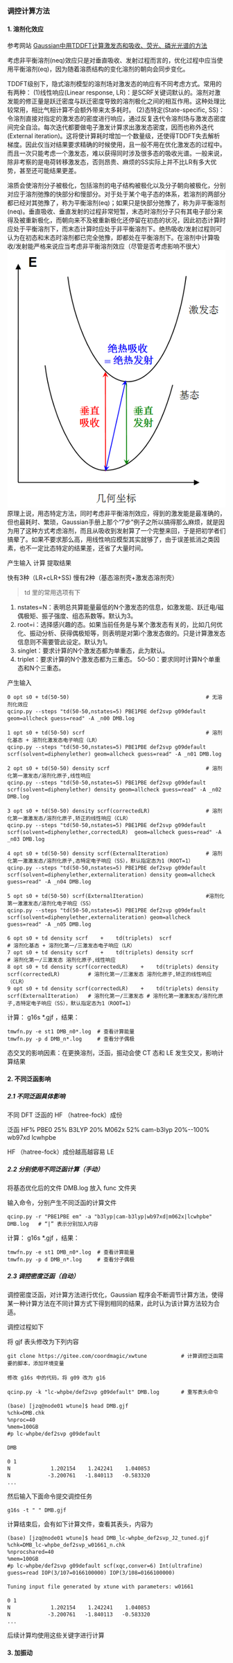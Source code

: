 ### 调控计算方法

#### 1. 溶剂化效应

参考网站 [Gaussian中用TDDFT计算激发态和吸收、荧光、磷光光谱的方法](http://sobereva.com/314)

考虑非平衡溶剂(neq)效应只是对垂直吸收、发射过程而言的，优化过程中应当使用平衡溶剂(eq)，因为随着溶质结构的变化溶剂的朝向会同步变化。

TDDFT级别下，隐式溶剂模型的溶剂场对激发态的响应有不同考虑方式。常用的有两种：
(1)线性响应(Linear response, LR)：是SCRF关键词默认的。溶剂对激发能的修正量是跃迁密度与跃迁密度导致的溶剂极化之间的相互作用。这种处理比较常用，相比气相计算不会额外带来太多耗时。
(2)态特定(State-specific, SS)：令溶剂直接对指定的激发态的密度进行响应，通过反复迭代令溶剂场与激发态密度间完全自洽。每次迭代都要做电子激发计算求出激发态密度，因而也称外迭代(External iteration)。这将使计算耗时增加一个数量级，还使得TDDFT失去解析梯度。因此仅当对结果要求精确的时候使用，且一般不用在优化激发态的过程中。而且一次只能考虑一个激发态，难以获得同时涉及很多态的吸收光谱。一般来说，除非考察的是电荷转移激发态，否则昂贵、麻烦的SS实际上并不比LR有多大优势，甚至还可能结果更差。

溶质会使溶剂分子被极化，包括溶剂的电子结构被极化以及分子朝向被极化，分别对应于溶剂弛豫的快部分和慢部分。对于处于某个电子态的体系，若溶剂的两部分都已经对其弛豫了，称为平衡溶剂(eq)；如果只是快部分弛豫了，称为非平衡溶剂(neq)。垂直吸收、垂直发射的过程非常短暂，末态时溶剂分子只有其电子部分来得及被重新极化，而朝向来不及被重新极化还停留在初态的状况，因此初态计算时应处于平衡溶剂下，而末态计算时应处于非平衡溶剂下。绝热吸收/发射过程则可认为在初态和末态时溶剂都已完全弛豫，即都处在平衡溶剂下。在溶剂中计算吸收/发射能严格来说应当考虑非平衡溶剂效应（尽管是否考虑影响不很大）
![输入图片说明](img/IMG_0434.png)
原理上说，用态特定方法，同时考虑非平衡溶剂效应，得到的激发能是最准确的，但也最耗时、繁琐，Gaussian手册上那个“7步”例子之所以搞得那么麻烦，就是因为用了这种方式考虑溶剂，而且从吸收到发射算了一个完整来回，于是把初学者们搞晕了。如果不要求那么高，用线性响应模型其实就够了，由于误差抵消之类因素，也不一定比态特定的结果差，还省了大量时间。

产生输入   计算  提取结果

快有3种（LR+cLR+SS)
慢有2种（基态溶剂壳+激发态溶剂壳）

> td 里的常用选项有下
1. nstates=N：表明总共算能量最低的N个激发态的信息，如激发能、跃迁电/磁偶极矩、振子强度、组态系数等。默认为3。
2. root=i：选择感兴趣的态。如果当前任务是与某个激发态有关的，比如几何优化、振动分析、获得偶极矩等，则表明是对第i个激发态做的。只是计算激发态信息则不需要管此设定。默认为1。
3. singlet：要求计算的N个激发态都为单重态，此为默认。
4. triplet：要求计算的N个激发态都为三重态。
50-50：要求同时计算N个单重态和N个三重态。

产生输入
```
0 opt s0 + td(50-50)                                            # 无溶剂化效应
qcinp.py --steps "td(50-50,nstates=5) PBE1PBE def2svp g09default geom=allcheck guess=read" -A _n00 DMB.log

1 opt s0 + td(50-50) scrf                                       # 溶剂化基态 + 溶剂化激发态电子响应（LR）
qcinp.py --steps "td(50-50,nstates=5) PBE1PBE def2svp g09default scrf(solvent=diphenylether) geom=allcheck guess=read" -A _n01 DMB.log

2 opt s0 + td(50-50) density scrf                               # 溶剂化第一激发态/溶剂化原子,线性响应
qcinp.py --steps "td(50-50,nstates=5) PBE1PBE def2svp g09default scrf(solvent=diphenylether) density geom=allcheck guess=read" -A _n02 DMB.log

3 opt s0 + td(50-50) density scrf(correctedLR)                  # 溶剂化第一激激发态/溶剂化原子,矫正的线性响应（CLR）
qcinp.py --steps "td(50-50,nstates=5) PBE1PBE def2svp g09default scrf(solvent=diphenylether,correctedLR)  geom=allcheck guess=read" -A _n03 DMB.log

4 opt s0 + td(50-50) density scrf(ExternalIteration)            # 溶剂化第一激激发态/溶剂化原子,态特定电子响应（SS），默认指定态为1（ROOT=1）
qcinp.py --steps "td(50-50,nstates=5) PBE1PBE def2svp g09default scrf(solvent=diphenylether,externaliteration) density geom=allcheck guess=read" -A _n04 DMB.log

5 opt s0 + td(50-50) scrf(ExternalIteration)                    #溶剂化第一激激发态/溶剂化电子响应（SS）
qcinp.py --steps "td(50-50,nstates=5) PBE1PBE def2svp g09default scrf(solvent=diphenylether,externaliteration) geom=allcheck guess=read" -A _n05 DMB.log

6 opt s0 + td density scrf    +    td(triplets)  scrf										   # 溶剂化基态 + 溶剂化第一/三激发态电子响应（LR）
7 opt s0 + td density scrf    +    td(triplets) density scrf                                   # 溶剂化第一/三激发态 溶剂化原子,线性响应
8 opt s0 + td density scrf(correctedLR)    +    td(triplets) density scrf(correctedLR)         # 溶剂化第一/三激发态 溶剂化原子,矫正的线性响应（CLR）
9 opt s0 + td density scrf(correctedLR)    +    td(triplets) density scrf(ExternalIteration)   # 溶剂化第一/三激发态 # 溶剂化第一激激发态/溶剂化原子,态特定电子响应（SS），默认指定态为1（ROOT=1）
```

计算： g16s *.gjf ，结果：
```
tmwfn.py -e st1 DMB_n0*.log  # 查看计算能量
tmwfn.py -p d DMB_n*.log     # 查看分子偶极
```

态交叉的影响因素：在更换溶剂，泛函，振动会使 CT 态和 LE 发生交叉，影响计算结果


#### 2. 不同泛函影响

##### 2.1 不同泛函具体影响

不同 DFT 泛函的 HF （hatree-fock）成份

泛函 HF% PBE0 25%  B3LYP 20% M062x 52% cam-b3lyp 20%--100% wb97xd lcwhpbe

 HF （hatree-fock）成份越高越容易 LE

##### 2.2 分别使用不同泛函计算（手动）

将基态优化后的文件 DMB.log 放入 func 文件夹

输入命令，分别产生不同泛函的计算文件
```
qcinp.py -r "PBE1PBE em" -a "b3lyp|cam-b3lyp|wb97xd|m062x|lcwhpbe" DMB.log   # “|” 表示分别加入内容
```
计算： g16s *.gjf ，结果：
```
tmwfn.py -e st1 DMB_n0*.log  # 查看计算能量
tmwfn.py -p d DMB_n*.log     # 查看分子偶极
```
##### 2.3 调控密度泛函（自动）

调控密度泛函，对计算方法进行优化，Gaussian 程序会不断调节计算方法，使得某一种计算方法在不同计算方式下得到相同的结果，此时认为该计算方法较为合适。

调控过程如下

将 gjf 表头修改为下列内容
```
git clone https://gitee.com/coordmagic/xwtune           # 计算调控泛函需要的脚本，添加环境变量

修改 g16s 中的代码，将 g09 改为 g16

qcinp.py -k "lc-whpbe/def2svp g09default" DMB.log       # 重写表头命令

(base) [jzq@node01 wtune]$ head DMB.gjf
%chk=DMB.chk
%nproc=40
%mem=100GB
#p lc-whpbe/def2svp g09default

DMB

0 1
N             1.202154    1.242241    1.040853
N            -3.200761   -1.840113   -0.583320
...
```
然后输入下面命令提交调控任务
```
g16s -t " " DMB.gjf
```
计算结束后，会有如下计算文件，查看其表头，内容为
```
(base) [jzq@node01 wtune]$ head DMB_lc-whpbe_def2svp_J2_tuned.gjf
%chk=DMB_lc-whpbe_def2svp_w01661_n.chk
%nprocshared=40
%mem=100GB
#p lc-whpbe/def2svp g09default scf(xqc,conver=6) Int(ultrafine) guess=read IOP(3/107=0166100000) IOP(3/108=0166100000)

Tuning input file generated by xtune with parameters: w01661

0 1
N             1.202154    1.242241    1.040853
N            -3.200761   -1.840113   -0.583320
...
```
后续计算均使用这些关键字进行计算

#### 3. 加振动































































